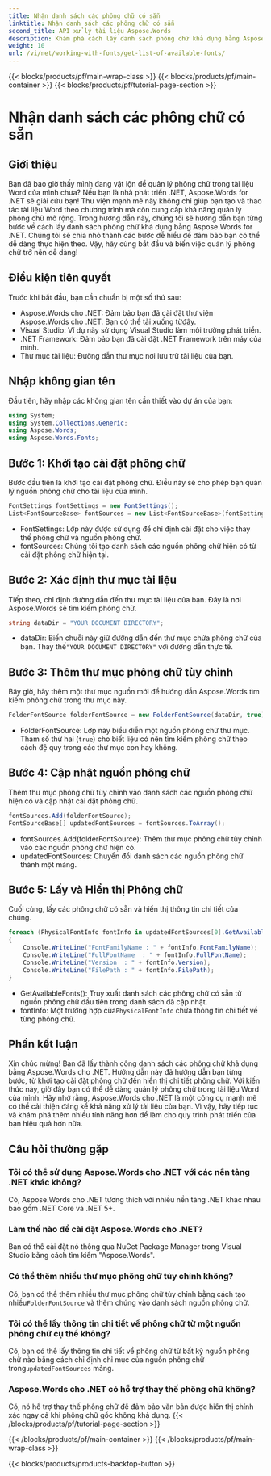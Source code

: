 ```yaml
---
title: Nhận danh sách các phông chữ có sẵn
linktitle: Nhận danh sách các phông chữ có sẵn
second_title: API xử lý tài liệu Aspose.Words
description: Khám phá cách lấy danh sách phông chữ khả dụng bằng Aspose.Words cho .NET trong hướng dẫn từng bước chi tiết này. Nâng cao kỹ năng quản lý phông chữ của bạn.
weight: 10
url: /vi/net/working-with-fonts/get-list-of-available-fonts/
---
```


{{< blocks/products/pf/main-wrap-class >}}
{{< blocks/products/pf/main-container >}}
{{< blocks/products/pf/tutorial-page-section >}}

# Nhận danh sách các phông chữ có sẵn

## Giới thiệu

Bạn đã bao giờ thấy mình đang vật lộn để quản lý phông chữ trong tài liệu Word của mình chưa? Nếu bạn là nhà phát triển .NET, Aspose.Words for .NET sẽ giải cứu bạn! Thư viện mạnh mẽ này không chỉ giúp bạn tạo và thao tác tài liệu Word theo chương trình mà còn cung cấp khả năng quản lý phông chữ mở rộng. Trong hướng dẫn này, chúng tôi sẽ hướng dẫn bạn từng bước về cách lấy danh sách phông chữ khả dụng bằng Aspose.Words for .NET. Chúng tôi sẽ chia nhỏ thành các bước dễ hiểu để đảm bảo bạn có thể dễ dàng thực hiện theo. Vậy, hãy cùng bắt đầu và biến việc quản lý phông chữ trở nên dễ dàng!

## Điều kiện tiên quyết

Trước khi bắt đầu, bạn cần chuẩn bị một số thứ sau:

-  Aspose.Words cho .NET: Đảm bảo bạn đã cài đặt thư viện Aspose.Words cho .NET. Bạn có thể tải xuống từ[đây](https://releases.aspose.com/words/net/).
- Visual Studio: Ví dụ này sử dụng Visual Studio làm môi trường phát triển.
- .NET Framework: Đảm bảo bạn đã cài đặt .NET Framework trên máy của mình.
- Thư mục tài liệu: Đường dẫn thư mục nơi lưu trữ tài liệu của bạn.

## Nhập không gian tên

Đầu tiên, hãy nhập các không gian tên cần thiết vào dự án của bạn:

```csharp
using System;
using System.Collections.Generic;
using Aspose.Words;
using Aspose.Words.Fonts;
```

## Bước 1: Khởi tạo cài đặt phông chữ

Bước đầu tiên là khởi tạo cài đặt phông chữ. Điều này sẽ cho phép bạn quản lý nguồn phông chữ cho tài liệu của mình.

```csharp
FontSettings fontSettings = new FontSettings();
List<FontSourceBase> fontSources = new List<FontSourceBase>(fontSettings.GetFontsSources());
```

- FontSettings: Lớp này được sử dụng để chỉ định cài đặt cho việc thay thế phông chữ và nguồn phông chữ.
- fontSources: Chúng tôi tạo danh sách các nguồn phông chữ hiện có từ cài đặt phông chữ hiện tại.

## Bước 2: Xác định thư mục tài liệu

Tiếp theo, chỉ định đường dẫn đến thư mục tài liệu của bạn. Đây là nơi Aspose.Words sẽ tìm kiếm phông chữ.

```csharp
string dataDir = "YOUR DOCUMENT DIRECTORY";
```

-  dataDir: Biến chuỗi này giữ đường dẫn đến thư mục chứa phông chữ của bạn. Thay thế`"YOUR DOCUMENT DIRECTORY"` với đường dẫn thực tế.

## Bước 3: Thêm thư mục phông chữ tùy chỉnh

Bây giờ, hãy thêm một thư mục nguồn mới để hướng dẫn Aspose.Words tìm kiếm phông chữ trong thư mục này.

```csharp
FolderFontSource folderFontSource = new FolderFontSource(dataDir, true);
```

- FolderFontSource: Lớp này biểu diễn một nguồn phông chữ thư mục. Tham số thứ hai (`true`) cho biết liệu có nên tìm kiếm phông chữ theo cách đệ quy trong các thư mục con hay không.

## Bước 4: Cập nhật nguồn phông chữ

Thêm thư mục phông chữ tùy chỉnh vào danh sách các nguồn phông chữ hiện có và cập nhật cài đặt phông chữ.

```csharp
fontSources.Add(folderFontSource);
FontSourceBase[] updatedFontSources = fontSources.ToArray();
```

- fontSources.Add(folderFontSource): Thêm thư mục phông chữ tùy chỉnh vào các nguồn phông chữ hiện có.
- updatedFontSources: Chuyển đổi danh sách các nguồn phông chữ thành một mảng.

## Bước 5: Lấy và Hiển thị Phông chữ

Cuối cùng, lấy các phông chữ có sẵn và hiển thị thông tin chi tiết của chúng.

```csharp
foreach (PhysicalFontInfo fontInfo in updatedFontSources[0].GetAvailableFonts())
{
    Console.WriteLine("FontFamilyName : " + fontInfo.FontFamilyName);
    Console.WriteLine("FullFontName  : " + fontInfo.FullFontName);
    Console.WriteLine("Version  : " + fontInfo.Version);
    Console.WriteLine("FilePath : " + fontInfo.FilePath);
}
```

- GetAvailableFonts(): Truy xuất danh sách các phông chữ có sẵn từ nguồn phông chữ đầu tiên trong danh sách đã cập nhật.
-  fontInfo: Một trường hợp của`PhysicalFontInfo` chứa thông tin chi tiết về từng phông chữ.

## Phần kết luận

Xin chúc mừng! Bạn đã lấy thành công danh sách các phông chữ khả dụng bằng Aspose.Words cho .NET. Hướng dẫn này đã hướng dẫn bạn từng bước, từ khởi tạo cài đặt phông chữ đến hiển thị chi tiết phông chữ. Với kiến thức này, giờ đây bạn có thể dễ dàng quản lý phông chữ trong tài liệu Word của mình. Hãy nhớ rằng, Aspose.Words cho .NET là một công cụ mạnh mẽ có thể cải thiện đáng kể khả năng xử lý tài liệu của bạn. Vì vậy, hãy tiếp tục và khám phá thêm nhiều tính năng hơn để làm cho quy trình phát triển của bạn hiệu quả hơn nữa.

## Câu hỏi thường gặp

### Tôi có thể sử dụng Aspose.Words cho .NET với các nền tảng .NET khác không?
Có, Aspose.Words cho .NET tương thích với nhiều nền tảng .NET khác nhau bao gồm .NET Core và .NET 5+.

### Làm thế nào để cài đặt Aspose.Words cho .NET?
Bạn có thể cài đặt nó thông qua NuGet Package Manager trong Visual Studio bằng cách tìm kiếm "Aspose.Words".

### Có thể thêm nhiều thư mục phông chữ tùy chỉnh không?
 Có, bạn có thể thêm nhiều thư mục phông chữ tùy chỉnh bằng cách tạo nhiều`FolderFontSource` và thêm chúng vào danh sách nguồn phông chữ.

### Tôi có thể lấy thông tin chi tiết về phông chữ từ một nguồn phông chữ cụ thể không?
 Có, bạn có thể lấy thông tin chi tiết về phông chữ từ bất kỳ nguồn phông chữ nào bằng cách chỉ định chỉ mục của nguồn phông chữ trong`updatedFontSources` mảng.

### Aspose.Words cho .NET có hỗ trợ thay thế phông chữ không?
Có, nó hỗ trợ thay thế phông chữ để đảm bảo văn bản được hiển thị chính xác ngay cả khi phông chữ gốc không khả dụng.
{{< /blocks/products/pf/tutorial-page-section >}}

{{< /blocks/products/pf/main-container >}}
{{< /blocks/products/pf/main-wrap-class >}}

{{< blocks/products/products-backtop-button >}}

